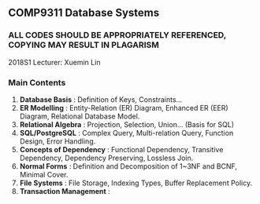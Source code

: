 ## COMP9311 Database Systems

### ALL CODES SHOULD BE APPROPRIATELY REFERENCED, COPYING MAY RESULT IN PLAGARISM

2018S1 
Lecturer: Xuemin Lin

### Main Contents

1. **Database Basis** : Definition of Keys, Constraints...
2. **ER Modelling** : Entity-Relation (ER) Diagram, Enhanced ER (EER) Diagram, Relational Database Model.
3. **Relational Algebra** : Projection, Selection, Union... (Basis for SQL)
4. **SQL/PostgreSQL** : Complex Query, Multi-relation Query, Function Design, Error Handling.
5. **Concepts of Dependency** : Functional Dependency, Transitive Dependency, Dependency Preserving, Lossless Join.
6. **Normal Forms** : Definition and Decomposition of 1~3NF and BCNF, Minimal Cover.
7. **File Systems** : File Storage, Indexing Types, Buffer Replacement Policy.
8. **Transaction Management** : 
